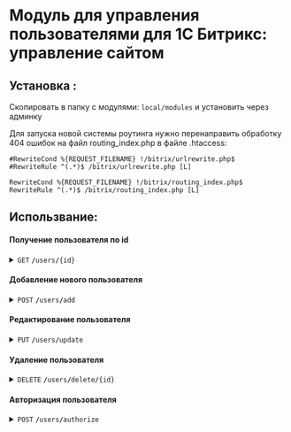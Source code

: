 # Модуль для управления пользователями для 1С Битрикс: управление сайтом
## Установка :
Скопировать  в папку с модулями:
`local/modules` и установить через админку

Для запуска новой системы роутинга нужно перенаправить обработку 404 ошибок на файл routing_index.php в файле .htaccess:

```
#RewriteCond %{REQUEST_FILENAME} !/bitrix/urlrewrite.php$
#RewriteRule ^(.*)$ /bitrix/urlrewrite.php [L]

RewriteCond %{REQUEST_FILENAME} !/bitrix/routing_index.php$
RewriteRule ^(.*)$ /bitrix/routing_index.php [L]
```
## Использвание:
#### Получение пользователя по id

<details>
 <summary><code>GET</code>  <code><b>/</b>users<b>/</b>{id}</code></summary>

##### Parameters

> | name              |  type     | data type      | description                         |
> |-------------------|-----------|----------------|-------------------------------------|
> | `id` |  required | int    |     id of user    |

##### Responses

> | http code     | content-type                      | response                                                            |
> |---------------|-----------------------------------|---------------------------------------------------------------------|
> | `200`         | `application/json`        | json object  |
</details>

#### Добавление нового пользователя

<details>
 <summary><code>POST</code> <code><b>/</b>users<b>/</b>add</code></summary>

##### Parameters

> | name              |  type     | data type      | description                         |
> |-------------------|-----------|----------------|-------------------------------------|
> | `login` |  required | int    |     login   |
> | `email` |  required | int    |     email    |
> | `password` |  required | int    |     password   |
> | `name` |            | int    |     name    |
> | `last_name` |       | int    |     last name     |

##### Responses

> | http code     | content-type                      | response                                                            |
> |---------------|-----------------------------------|---------------------------------------------------------------------|
> | `200`         | `application/json`        | id of created user                                |
> | `400`         | `application/json`        | error message                               |

</details>

#### Редактирование пользователя

<details>
 <summary><code>PUT</code> <code><b>/</b>users<b>/</b>update</code>
 </summary>

##### Parameters

> | name              |  type     | data type      | description                         |
> |-------------------|-----------|----------------|-------------------------------------|
> | `id` |  required | int    |     id of user   |
> | `login` |       | int    |     login   |
> | `email` |        | int    |     email    |
> | `password` |     | int    |     password   |
> | `name` |            | int    |     name    |
> | `last_name` |       | int    |     last name     |

##### Responses

> | http code     | content-type                      | response                                                            |
> |---------------|-----------------------------------|---------------------------------------------------------------------|
> | `200`         | `application/json`        | success message                              |
> | `400`         | `application/json`        | error message                               |

</details>

#### Удаление пользователя

<details>
 <summary><code>DELETE</code> <code><b>/</b>users<b>/</b>delete<b>/</b>{id}</code>
 </summary>

##### Parameters

> | name              |  type     | data type      | description                         |
> |-------------------|-----------|----------------|-------------------------------------|
> | `id` |  required | int    |     id of user   |

##### Responses

> | http code     | content-type                      | response                                                            |
> |---------------|-----------------------------------|---------------------------------------------------------------------|
> | `200`         | `application/json`        | success message                              |
> | `400`         | `application/json`        | error message                               |

</details>

#### Авторизация пользователя

<details>
 <summary><code>POST</code> <code><b>/</b>users<b>/</b>authorize</code>
 </summary>

##### Parameters

> | name              |  type     | data type      | description                         |
> |-------------------|-----------|----------------|-------------------------------------|
> | `id` |  required | int    |     id of user   |
> | `groups` |  required | int    |     groups to add the user to   |

##### Responses

> | http code     | content-type                      | response                                                            |
> |---------------|-----------------------------------|---------------------------------------------------------------------|
> | `200`         | `application/json`        | success message                              |
> | `400`         | `application/json`        | error message                               |

</details>
